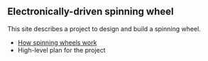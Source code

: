 ## Electronically-driven spinning wheel

This site describes a project to design and build a spinning wheel.
 - [How spinning wheels work](HowSpinningWheelsWork.md)
 - High-level plan for the project

